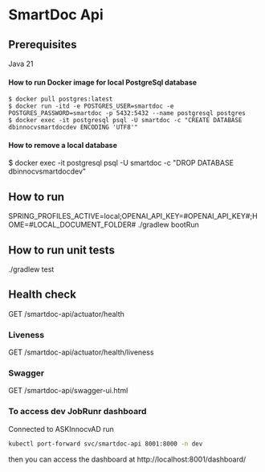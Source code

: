 # SmartDoc Api

## Prerequisites
Java 21

#### How to run Docker image for local PostgreSql database

```
$ docker pull postgres:latest 
$ docker run -itd -e POSTGRES_USER=smartdoc -e POSTGRES_PASSWORD=smartdoc -p 5432:5432 --name postgresql postgres
$ docker exec -it postgresql psql -U smartdoc -c "CREATE DATABASE dbinnocvsmartdocdev ENCODING 'UTF8'"
```

#### How to remove a local database
$ docker exec -it postgresql psql -U smartdoc -c "DROP DATABASE dbinnocvsmartdocdev"


## How to run
SPRING_PROFILES_ACTIVE=local;OPENAI_API_KEY=#OPENAI_API_KEY#;HOME=#LOCAL_DOCUMENT_FOLDER# ./gradlew bootRun

## How to run unit tests
./gradlew test


## Health check
GET /smartdoc-api/actuator/health

### Liveness

GET /smartdoc-api/actuator/health/liveness


### Swagger
GET /smartdoc-api/swagger-ui.html


### To access dev JobRunr dashboard

Connected to ASKInnocvAD run
```sh
kubectl port-forward svc/smartdoc-api 8001:8000 -n dev
```

then you can access the dashboard at
http://localhost:8001/dashboard/